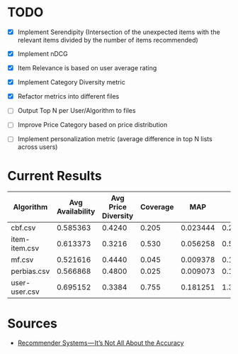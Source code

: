# TODO
- [x] Implement Serendipity (Intersection of the unexpected items with the relevant items divided by the number of items recommended)
- [x] Implement nDCG
- [x] Item Relevance is based on user average rating
- [x] Implement Category Diversity metric
- [x] Refactor metrics into different files
- [ ] Output Top N per User/Algorithm to files
- [ ] Improve Price Category based on price distribution
- [ ] Implement personalization metric (average difference in top N lists across users)


# Current Results

| Algorithm         | Avg Availability | Avg Price Diversity | Coverage |      MAP |      MRR | RMSE.Predict | RMSE.TopN |
--------------------|------------------|---------------------|----------|----------|----------|--------------|-----------|
| cbf.csv           |         0.585363 |              0.4240 |    0.205 | 0.023444 | 0.240167 |     0.598984 |  0.358918 |
| item-item.csv     |         0.613373 |              0.3216 |    0.530 | 0.056258 | 0.542333 |     0.584113 |  0.328124 |
| mf.csv            |         0.521616 |              0.4440 |    0.045 | 0.009378 | 0.123667 |     0.688283 |  0.382229 |
| perbias.csv       |         0.566868 |              0.4800 |    0.025 | 0.009073 | 0.114500 |     0.695627 |  0.496585 |
| user-user.csv     |         0.695152 |              0.3384 |    0.755 | 0.181251 | 1.330833 |     0.551891 |  0.323100 |

# Sources
- [Recommender Systems — It’s Not All About the Accuracy](https://gab41.lab41.org/recommender-systems-its-not-all-about-the-accuracy-562c7dceeaff)